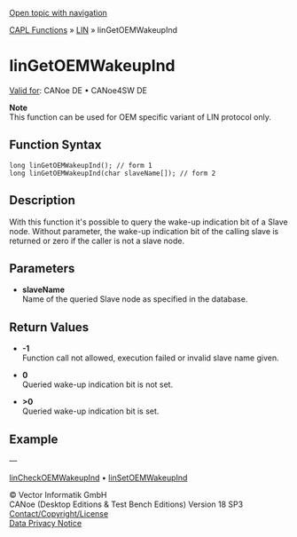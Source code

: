 [Open topic with navigation](../../../../../CANoeDEFamily.htm#Topics/CAPLFunctions/LIN/Functions/CAPLfunctionLINGetOEMWakeupInd.md)

[CAPL Functions](../../CAPLfunctions.md) » [LIN](../CAPLfunctionsLINOverview.md) » linGetOEMWakeupInd

# linGetOEMWakeupInd

[Valid for](../../../Shared/FeatureAvailability.md):  CANoe DE • CANoe4SW DE

**Note**  
This function can be used for OEM specific variant of LIN protocol only.

## Function Syntax

```plaintext
long linGetOEMWakeupInd(); // form 1
long linGetOEMWakeupInd(char slaveName[]); // form 2
```

## Description

With this function it's possible to query the wake-up indication bit of a Slave node. Without parameter, the wake-up indication bit of the calling slave is returned or zero if the caller is not a slave node.

## Parameters

- **slaveName**  
  Name of the queried Slave node as specified in the database.

## Return Values

- **-1**  
  Function call not allowed, execution failed or invalid slave name given.

- **0**  
  Queried wake-up indication bit is not set.

- **>0**  
  Queried wake-up indication bit is set.

## Example

—

[linCheckOEMWakeupInd](CAPLfunctionLINCheckOEMWakeupInd.md) • [linSetOEMWakeupInd](CAPLfunctionLINSetOEMWakeupInd.md)

© Vector Informatik GmbH  
CANoe (Desktop Editions & Test Bench Editions) Version 18 SP3  
[Contact/Copyright/License](../../../Shared/ContactCopyrightLicense.md)  
[Data Privacy Notice](https://www.vector.com/int/en/company/get-info/privacy-policy/)
